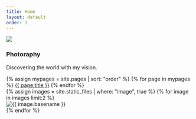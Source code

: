 ```yaml
---
title: Home
layout: default
order: 1
---
```


<div class="section">
	<div class="container">
		<img src="{{ "/assets/images/logo.png" | relative_url }}">
		<h3 class="section-heading">Photoraphy</h3>
		<p class="section-description">
			Discovering the world with my vision.
		</p>
		{% assign mypages = site.pages | sort: "order" %}
		{% for page in mypages %}
		<a class="button" href="{{ page.url | relative_url }}">{{ page.title }}</a>
		{% endfor %}
	</div>
</div>

<div class="section">
	<div class="container">
		<div class="row">
				{% assign images = site.static_files | where: "image", true %}
				{% for image in images limit:2 %}
				<div class="one-half column">
					<img class="u-max-full-width" src="{{ image.path }}" alt="{{ image.basename }}">
				</div>
				{% endfor %}
		</div>
	</div>
</div>